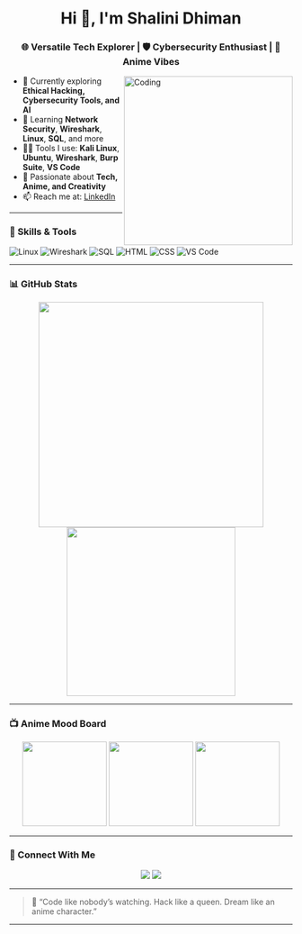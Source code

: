 <h1 align="center">Hi 👋, I'm Shalini Dhiman</h1>
<h3 align="center">🌐 Versatile Tech Explorer | 🛡 Cybersecurity Enthusiast | 🖤 Anime Vibes</h3>

<img align="right" alt="Coding" width="300" src="https://media.giphy.com/media/qgQUggAC3Pfv687qPC/giphy.gif" />

- 🔭 Currently exploring **Ethical Hacking, Cybersecurity Tools, and AI**
- 🌱 Learning **Network Security**, **Wireshark**, **Linux**, **SQL**, and more
- 👩‍💻 Tools I use: **Kali Linux**, **Ubuntu**, **Wireshark**, **Burp Suite**, **VS Code**
- 🎯 Passionate about **Tech, Anime, and Creativity**
- 📫 Reach me at: [LinkedIn](https://www.linkedin.com/in/shalini-dhiman-5b9529282/)

---

### 🧠 Skills & Tools

![Linux](https://img.shields.io/badge/Linux-black?style=for-the-badge&logo=linux)
![Wireshark](https://img.shields.io/badge/Wireshark-1679B1?style=for-the-badge&logo=wireshark&logoColor=white)
![SQL](https://img.shields.io/badge/SQL-4479A1?style=for-the-badge&logo=sqlite&logoColor=white)
![HTML](https://img.shields.io/badge/HTML5-E34F26?style=for-the-badge&logo=html5&logoColor=white)
![CSS](https://img.shields.io/badge/CSS3-1572B6?style=for-the-badge&logo=css3&logoColor=white)
![VS Code](https://img.shields.io/badge/VSCode-007ACC?style=for-the-badge&logo=visual-studio-code&logoColor=white)

---

### 📊 GitHub Stats

<p align="center">
  <img src="https://github-readme-stats.vercel.app/api?username=shahi0121&show_icons=true&theme=radical" width="400"/>
  <img src="https://github-readme-stats.vercel.app/api/top-langs/?username=shahi0121&layout=compact&theme=radical" width="300"/>
</p>

---

### 📺 Anime Mood Board

<p align="center">
  <img src="https://i.pinimg.com/originals/cd/ba/9f/cdba9fd313e7d4ebda179c732fae9fa4.gif" height="150"/>
  <img src="https://media.tenor.com/fxv0GuvWmR4AAAAC/anime-anime-aesthetic.gif" height="150"/>
  <img src="https://media.tenor.com/JHboFErKH6kAAAAd/anime-girl.gif" height="150"/>
</p>

---

### 🔗 Connect With Me

<p align="center">
  <a href="https://github.com/shahi0121"><img src="https://img.shields.io/badge/GitHub-100000?style=for-the-badge&logo=github&logoColor=white" /></a>
  <a href="https://www.linkedin.com/in/shalini-dhiman-5b9529282/"><img src="https://img.shields.io/badge/LinkedIn-0A66C2?style=for-the-badge&logo=linkedin&logoColor=white" /></a>
</p>

---

> 🧁 “Code like nobody’s watching. Hack like a queen. Dream like an anime character.”

---

